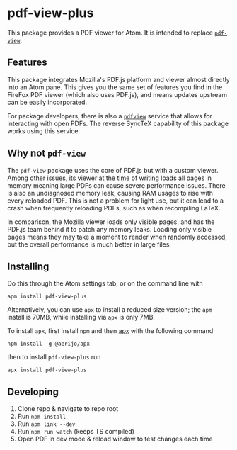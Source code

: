 # pdf-view-plus

This package provides a PDF viewer for Atom. It is intended to replace [`pdf-view`](https://atom.io/packages/pdf-view).


## Features

This package integrates Mozilla's PDF.js platform and viewer almost directly into an Atom pane. This gives you the same set of features you find in the FireFox PDF viewer (which also uses PDF.js), and means updates upstream can be easily incorporated.

For package developers, there is also a [`pdfview`](https://github.com/Aerijo/atom-pdf-view-plus/wiki/pdfview-API) service that allows for interacting with open PDFs. The reverse SyncTeX capability of this package works using this service.


## Why not `pdf-view`

The `pdf-view` package uses the core of PDF.js but with a custom viewer. Among other issues, its viewer at the time of writing loads all pages in memory meaning large PDFs can cause severe performance issues. There is also an undiagnosed memory leak, causing RAM usages to rise with every reloaded PDF. This is not a problem for light use, but it can lead to a crash when frequently reloading PDFs, such as when recompiling LaTeX.

In comparison, the Mozilla viewer loads only visible pages, and has the PDF.js team behind it to patch any memory leaks. Loading only visible pages means they may take a moment to render when randomly accessed, but the overall performance is much better in large files.


## Installing

Do this through the Atom settings tab, or on the command line with
```
apm install pdf-view-plus
```

Alternatively, you can use `apx` to install a reduced size version; the `apm` install is 70MB, while installing via `apx` is only 7MB.

To install `apx`, first install `npm` and then [apx](https://www.npmjs.com/package/@aerijo/apx) with the following command
```
npm install -g @aerijo/apx
```
then to install `pdf-view-plus` run
```
apx install pdf-view-plus
```


## Developing

1. Clone repo & navigate to repo root
2. Run `npm install`
4. Run `apm link --dev`
3. Run `npm run watch` (keeps TS compiled)
5. Open PDF in dev mode & reload window to test changes each time
